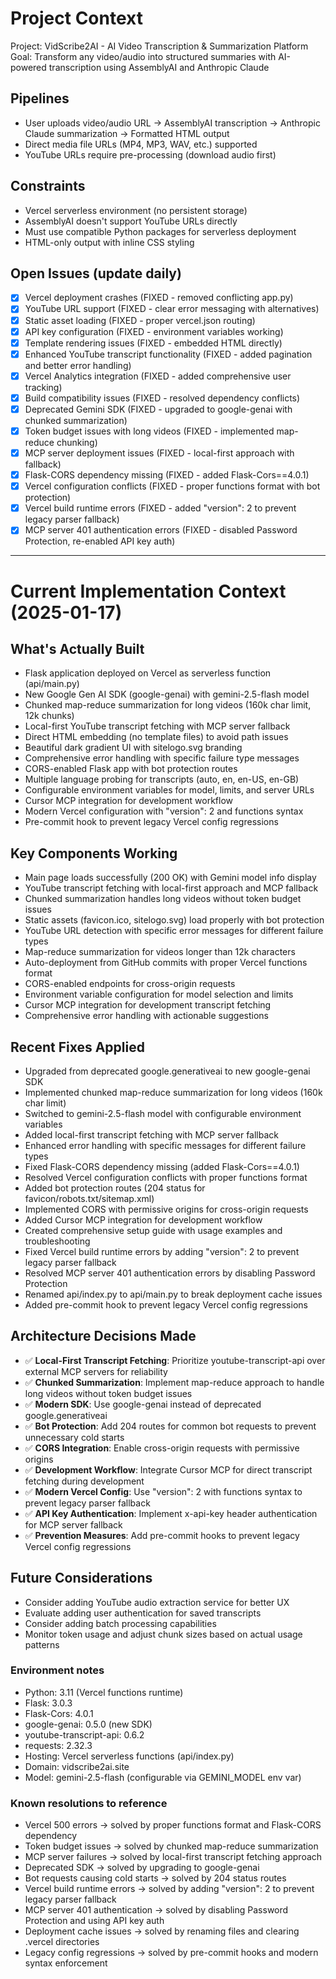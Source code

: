 # Project Context

Project: VidScribe2AI - AI Video Transcription & Summarization Platform
Goal: Transform any video/audio into structured summaries with AI-powered transcription using AssemblyAI and Anthropic Claude

## Pipelines
- User uploads video/audio URL → AssemblyAI transcription → Anthropic Claude summarization → Formatted HTML output
- Direct media file URLs (MP4, MP3, WAV, etc.) supported
- YouTube URLs require pre-processing (download audio first)

## Constraints
- Vercel serverless environment (no persistent storage)
- AssemblyAI doesn't support YouTube URLs directly
- Must use compatible Python packages for serverless deployment
- HTML-only output with inline CSS styling

## Open Issues (update daily)
- [x] Vercel deployment crashes (FIXED - removed conflicting app.py)
- [x] YouTube URL support (FIXED - clear error messaging with alternatives)
- [x] Static asset loading (FIXED - proper vercel.json routing)
- [x] API key configuration (FIXED - environment variables working)
- [x] Template rendering issues (FIXED - embedded HTML directly)
- [x] Enhanced YouTube transcript functionality (FIXED - added pagination and better error handling)
- [x] Vercel Analytics integration (FIXED - added comprehensive user tracking)
- [x] Build compatibility issues (FIXED - resolved dependency conflicts)
- [x] Deprecated Gemini SDK (FIXED - upgraded to google-genai with chunked summarization)
- [x] Token budget issues with long videos (FIXED - implemented map-reduce chunking)
- [x] MCP server deployment issues (FIXED - local-first approach with fallback)
- [x] Flask-CORS dependency missing (FIXED - added Flask-Cors==4.0.1)
- [x] Vercel configuration conflicts (FIXED - proper functions format with bot protection)
- [x] Vercel build runtime errors (FIXED - added "version": 2 to prevent legacy parser fallback)
- [x] MCP server 401 authentication errors (FIXED - disabled Password Protection, re-enabled API key auth)

---

# Current Implementation Context (2025-01-17)

## What's Actually Built
- Flask application deployed on Vercel as serverless function (api/main.py)
- New Google Gen AI SDK (google-genai) with gemini-2.5-flash model
- Chunked map-reduce summarization for long videos (160k char limit, 12k chunks)
- Local-first YouTube transcript fetching with MCP server fallback
- Direct HTML embedding (no template files) to avoid path issues
- Beautiful dark gradient UI with sitelogo.svg branding
- Comprehensive error handling with specific failure type messages
- CORS-enabled Flask app with bot protection routes
- Multiple language probing for transcripts (auto, en, en-US, en-GB)
- Configurable environment variables for model, limits, and server URLs
- Cursor MCP integration for development workflow
- Modern Vercel configuration with "version": 2 and functions syntax
- Pre-commit hook to prevent legacy Vercel config regressions

## Key Components Working
- Main page loads successfully (200 OK) with Gemini model info display
- YouTube transcript fetching with local-first approach and MCP fallback
- Chunked summarization handles long videos without token budget issues
- Static assets (favicon.ico, sitelogo.svg) load properly with bot protection
- YouTube URL detection with specific error messages for different failure types
- Map-reduce summarization for videos longer than 12k characters
- Auto-deployment from GitHub commits with proper Vercel functions format
- CORS-enabled endpoints for cross-origin requests
- Environment variable configuration for model selection and limits
- Cursor MCP integration for development transcript fetching
- Comprehensive error handling with actionable suggestions

## Recent Fixes Applied
- Upgraded from deprecated google.generativeai to new google-genai SDK
- Implemented chunked map-reduce summarization for long videos (160k char limit)
- Switched to gemini-2.5-flash model with configurable environment variables
- Added local-first transcript fetching with MCP server fallback
- Enhanced error handling with specific messages for different failure types
- Fixed Flask-CORS dependency missing (added Flask-Cors==4.0.1)
- Resolved Vercel configuration conflicts with proper functions format
- Added bot protection routes (204 status for favicon/robots.txt/sitemap.xml)
- Implemented CORS with permissive origins for cross-origin requests
- Added Cursor MCP integration for development workflow
- Created comprehensive setup guide with usage examples and troubleshooting
- Fixed Vercel build runtime errors by adding "version": 2 to prevent legacy parser fallback
- Resolved MCP server 401 authentication errors by disabling Password Protection
- Renamed api/index.py to api/main.py to break deployment cache issues
- Added pre-commit hook to prevent legacy Vercel config regressions

## Architecture Decisions Made
- ✅ **Local-First Transcript Fetching**: Prioritize youtube-transcript-api over external MCP servers for reliability
- ✅ **Chunked Summarization**: Implement map-reduce approach to handle long videos without token budget issues
- ✅ **Modern SDK**: Use google-genai instead of deprecated google.generativeai
- ✅ **Bot Protection**: Add 204 routes for common bot requests to prevent unnecessary cold starts
- ✅ **CORS Integration**: Enable cross-origin requests with permissive origins
- ✅ **Development Workflow**: Integrate Cursor MCP for direct transcript fetching during development
- ✅ **Modern Vercel Config**: Use "version": 2 with functions syntax to prevent legacy parser fallback
- ✅ **API Key Authentication**: Implement x-api-key header authentication for MCP server fallback
- ✅ **Prevention Measures**: Add pre-commit hooks to prevent legacy Vercel config regressions

## Future Considerations
- Consider adding YouTube audio extraction service for better UX
- Evaluate adding user authentication for saved transcripts
- Consider adding batch processing capabilities
- Monitor token usage and adjust chunk sizes based on actual usage patterns

### Environment notes
- Python: 3.11 (Vercel functions runtime)
- Flask: 3.0.3
- Flask-Cors: 4.0.1
- google-genai: 0.5.0 (new SDK)
- youtube-transcript-api: 0.6.2
- requests: 2.32.3
- Hosting: Vercel serverless functions (api/index.py)
- Domain: vidscribe2ai.site
- Model: gemini-2.5-flash (configurable via GEMINI_MODEL env var)

### Known resolutions to reference
- Vercel 500 errors → solved by proper functions format and Flask-CORS dependency
- Token budget issues → solved by chunked map-reduce summarization
- MCP server failures → solved by local-first transcript fetching approach
- Deprecated SDK → solved by upgrading to google-genai
- Bot requests causing cold starts → solved by 204 status routes
- Vercel build runtime errors → solved by adding "version": 2 to prevent legacy parser fallback
- MCP server 401 authentication → solved by disabling Password Protection and using API key auth
- Deployment cache issues → solved by renaming files and clearing .vercel directories
- Legacy config regressions → solved by pre-commit hooks and modern syntax enforcement
